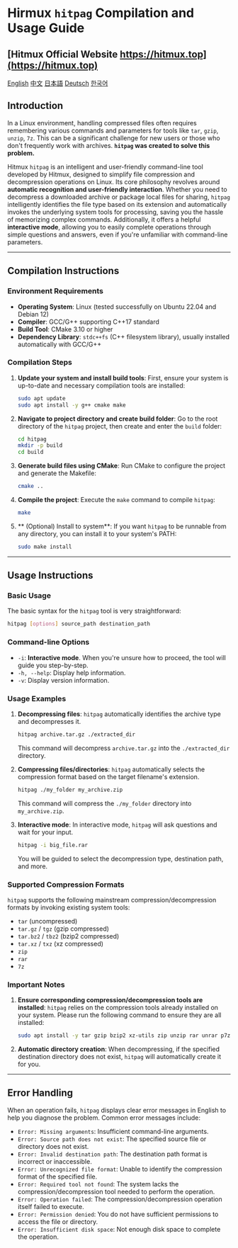 # Hirmux `hitpag` Compilation and Usage Guide

## [Hitmux Official Website https://hitmux.top](https://hitmux.top)

[English](https://github.com/Caokai674674/hitpag/blob/main/README.md) [中文](https://github.com/Caokai674674/hitpag/blob/main/README_zh.md) [日本語](https://github.com/Caokai674674/hitpag/blob/main/README_ja.md) [Deutsch](https://github.com/Caokai674674/hitpag/blob/main/README_de.md) [한국어](https://github.com/Caokai674674/hitpag/blob/main/README_ko.md)


## Introduction

In a Linux environment, handling compressed files often requires remembering various commands and parameters for tools like `tar`, `gzip`, `unzip`, `7z`. This can be a significant challenge for new users or those who don't frequently work with archives. **`hitpag` was created to solve this problem.**

Hitmux `hitpag` is an intelligent and user-friendly command-line tool developed by Hitmux, designed to simplify file compression and decompression operations on Linux. Its core philosophy revolves around **automatic recognition and user-friendly interaction**. Whether you need to decompress a downloaded archive or package local files for sharing, `hitpag` intelligently identifies the file type based on its extension and automatically invokes the underlying system tools for processing, saving you the hassle of memorizing complex commands. Additionally, it offers a helpful **interactive mode**, allowing you to easily complete operations through simple questions and answers, even if you're unfamiliar with command-line parameters.

---

## Compilation Instructions

### Environment Requirements

* **Operating System**: Linux (tested successfully on Ubuntu 22.04 and Debian 12)
* **Compiler**: GCC/G++ supporting C++17 standard
* **Build Tool**: CMake 3.10 or higher
* **Dependency Library**: `stdc++fs` (C++ filesystem library), usually installed automatically with GCC/G++

### Compilation Steps

1.  **Update your system and install build tools**:
    First, ensure your system is up-to-date and necessary compilation tools are installed:

    ```bash
    sudo apt update
    sudo apt install -y g++ cmake make
    ```

2.  **Navigate to project directory and create build folder**:
    Go to the root directory of the `hitpag` project, then create and enter the `build` folder:

    ```bash
    cd hitpag
    mkdir -p build
    cd build
    ```

3.  **Generate build files using CMake**:
    Run CMake to configure the project and generate the Makefile:

    ```bash
    cmake ..
    ```

4.  **Compile the project**:
    Execute the `make` command to compile `hitpag`:

    ```bash
    make
    ```

5.  ** (Optional) Install to system**:
    If you want `hitpag` to be runnable from any directory, you can install it to your system's PATH:

    ```bash
    sudo make install
    ```

---

## Usage Instructions

### Basic Usage

The basic syntax for the `hitpag` tool is very straightforward:

```bash
hitpag [options] source_path destination_path
```

### Command-line Options

* `-i`: **Interactive mode**. When you're unsure how to proceed, the tool will guide you step-by-step.
* `-h, --help`: Display help information.
* `-v`: Display version information.

### Usage Examples

1.  **Decompressing files**:
    `hitpag` automatically identifies the archive type and decompresses it.

    ```bash
    hitpag archive.tar.gz ./extracted_dir
    ```
    This command will decompress `archive.tar.gz` into the `./extracted_dir` directory.

2.  **Compressing files/directories**:
    `hitpag` automatically selects the compression format based on the target filename's extension.

    ```bash
    hitpag ./my_folder my_archive.zip
    ```
    This command will compress the `./my_folder` directory into `my_archive.zip`.

3.  **Interactive mode**:
    In interactive mode, `hitpag` will ask questions and wait for your input.

    ```bash
    hitpag -i big_file.rar
    ```
    You will be guided to select the decompression type, destination path, and more.

### Supported Compression Formats

`hitpag` supports the following mainstream compression/decompression formats by invoking existing system tools:

* `tar` (uncompressed)
* `tar.gz` / `tgz` (gzip compressed)
* `tar.bz2` / `tbz2` (bzip2 compressed)
* `tar.xz` / `txz` (xz compressed)
* `zip`
* `rar`
* `7z`

### Important Notes

1.  **Ensure corresponding compression/decompression tools are installed**:
    `hitpag` relies on the compression tools already installed on your system. Please run the following command to ensure they are all installed:

    ```bash
    sudo apt install -y tar gzip bzip2 xz-utils zip unzip rar unrar p7zip-full
    ```

2.  **Automatic directory creation**:
    When decompressing, if the specified destination directory does not exist, `hitpag` will automatically create it for you.

---

## Error Handling

When an operation fails, `hitpag` displays clear error messages in English to help you diagnose the problem. Common error messages include:

* `Error: Missing arguments`: Insufficient command-line arguments.
* `Error: Source path does not exist`: The specified source file or directory does not exist.
* `Error: Invalid destination path`: The destination path format is incorrect or inaccessible.
* `Error: Unrecognized file format`: Unable to identify the compression format of the specified file.
* `Error: Required tool not found`: The system lacks the compression/decompression tool needed to perform the operation.
* `Error: Operation failed`: The compression/decompression operation itself failed to execute.
* `Error: Permission denied`: You do not have sufficient permissions to access the file or directory.
* `Error: Insufficient disk space`: Not enough disk space to complete the operation.
